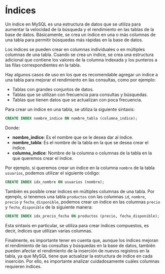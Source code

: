 # Índices

Un índice en MySQL es una estructura de datos que se utiliza para aumentar la velocidad de la búsqueda y el rendimiento en las tablas de la base de datos. Básicamente, se crea un índice en una o más columnas de una tabla para permitir búsquedas más rápidas en la base de datos. 

Los índices se pueden crear en columnas individuales o en múltiples columnas de una tabla. Cuando se crea un índice, se crea una estructura adicional que contiene los valores de la columna indexada y los punteros a las filas correspondientes en la tabla. 

Hay algunos casos de uso en los que es recomendable agregar un índice a una tabla para mejorar el rendimiento en las consultas, como por ejemplo:

- Tablas con grandes conjuntos de datos.
- Tablas que se utilizan con frecuencia para consultas y búsquedas.
- Tablas que tienen datos que se actualizan con poca frecuencia.

Para crear un índice en una tabla, se utiliza la siguiente sintaxis:

```sql
CREATE INDEX nombre_indice ON nombre_tabla (columna_indice);
```

Donde:
- **nombre_indice**: Es el nombre que se le desea dar al índice.
- **nombre_tabla**: Es el nombre de la tabla en la que se desea crear el índice.
- **columna_indice**: Nombre de la columna o columnas de la tabla en la que queremos crear el índice.

Por ejemplo, si queremos crear un índice en la columna `nombre` de la tabla `usuarios`, podemos utilizar el siguiente código:

```sql
CREATE INDEX idx_nombre ON usuarios (nombre);
```

También es posible crear índices en múltiples columnas de una tabla. Por ejemplo, si tenemos una tabla `productos` con las columnas `id`, `nombre`, `precio` y `fecha_disponible`, podemos crear un índice en las columnas `precio` y `fecha_disponible` de la siguiente manera:

```sql
CREATE INDEX idx_precio_fecha ON productos (precio, fecha_disponible);
```

Esta sintaxis en particular, se utiliza para crear índices compuestos, es decir, índices que utilizan varias columnas.

Finalmente, es importante tener en cuenta que, aunque los índices mejoran el rendimiento de las consultas y búsquedas en la base de datos, también pueden afectar el rendimiento de la inserción de nuevos registros en la tabla, ya que MySQL tiene que actualizar la estructura de índice en cada inserción. Por ello, es importante analizar cuidadosamente cuáles columnas requieren índices.